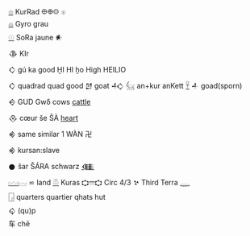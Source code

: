 [𓊖](𓊖) KurRad 𐀏𐃏𐀤 𓊕  
[𓐍](𓐍) Gyro grau  
[𓇳](𓇳) SoRa jaune 𒀭  
𒆠 KIr  
𒄭 gú ka good ḪI HI ḫo High HEILIO  
𒄭 quadrad quad good 𒇻 goat 𒈧 𓃶 an+kur anKett [𓋹](𓋹) 𒈦 goad(sporn)  
𒀪 GUD Gwδ cows [cattle](cattle)  
𒊮 cœur še ŠÀ [heart](heart)  
𒄯 same similar 1 WÀN 卍  
𒄯 kursan:slave  
𒊹 šar ŠÁRA schwarz [𒈪](𒈪)  
[𓈉](𓈉)𓈊 ⋍ land [𓌨](𓌨) Kuras 𐎘𐎍𐎘 Circ 4/3 𒆳 Third Terra [𓇾](𓇾)  
[𓉗](𓉗) quarters quartier qhats hut  
𒌒 (qu)p  
车 chē  
